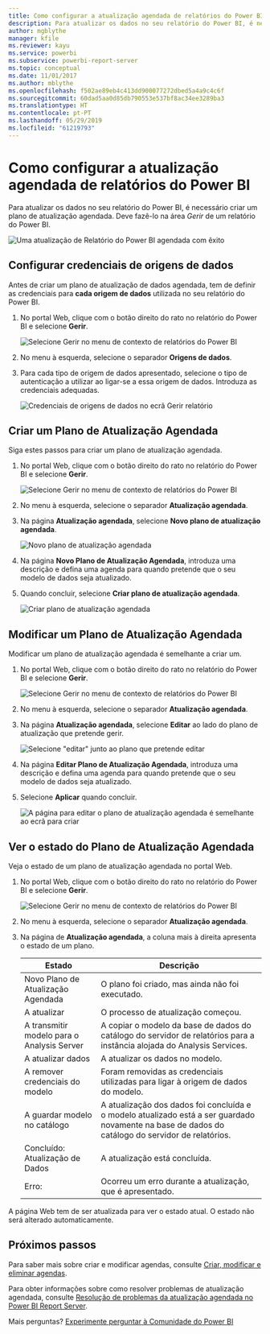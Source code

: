 ```yaml
---
title: Como configurar a atualização agendada de relatórios do Power BI
description: Para atualizar os dados no seu relatório do Power BI, é necessário criar um plano de atualização agendada.
author: mgblythe
manager: kfile
ms.reviewer: kayu
ms.service: powerbi
ms.subservice: powerbi-report-server
ms.topic: conceptual
ms.date: 11/01/2017
ms.author: mblythe
ms.openlocfilehash: f502ae89eb4c413dd900077272dbed5a4a9c4c6f
ms.sourcegitcommit: 60dad5aa0d85db790553e537bf8ac34ee3289ba3
ms.translationtype: HT
ms.contentlocale: pt-PT
ms.lasthandoff: 05/29/2019
ms.locfileid: "61219793"
---
```

# <a name="how-to-configure-power-bi-report-scheduled-refresh"></a>Como configurar a atualização agendada de relatórios do Power BI
Para atualizar os dados no seu relatório do Power BI, é necessário criar um plano de atualização agendada. Deve fazê-lo na área *Gerir* de um relatório do Power BI.

![Uma atualização de Relatório do Power BI agendada com êxito](media/configure-scheduled-refresh/scheduled-refresh-success.png)

## <a name="configure-data-source-credentials"></a>Configurar credenciais de origens de dados
Antes de criar um plano de atualização de dados agendada, tem de definir as credenciais para **cada origem de dados** utilizada no seu relatório do Power BI.

1. No portal Web, clique com o botão direito do rato no relatório do Power BI e selecione **Gerir**.
   
    ![Selecione Gerir no menu de contexto de relatórios do Power BI](media/configure-scheduled-refresh/manage-power-bi-report.png)
2. No menu à esquerda, selecione o separador **Origens de dados**.
3. Para cada tipo de origem de dados apresentado, selecione o tipo de autenticação a utilizar ao ligar-se a essa origem de dados. Introduza as credenciais adequadas.
   
    ![Credenciais de origens de dados no ecrã Gerir relatório](media/configure-scheduled-refresh/data-source-credentials.png)

## <a name="creating-a-schedule-refresh-plan"></a>Criar um Plano de Atualização Agendada
Siga estes passos para criar um plano de atualização agendada.

1. No portal Web, clique com o botão direito do rato no relatório do Power BI e selecione **Gerir**.
   
    ![Selecione Gerir no menu de contexto de relatórios do Power BI](media/configure-scheduled-refresh/manage-power-bi-report.png)
2. No menu à esquerda, selecione o separador **Atualização agendada**.
3. Na página **Atualização agendada**, selecione **Novo plano de atualização agendada**.
   
    ![Novo plano de atualização agendada](media/configure-scheduled-refresh/new-scheduled-refresh-plan.png)
4. Na página **Novo Plano de Atualização Agendada**, introduza uma descrição e defina uma agenda para quando pretende que o seu modelo de dados seja atualizado.
5. Quando concluir, selecione **Criar plano de atualização agendada**.
   
    ![Criar plano de atualização agendada](media/configure-scheduled-refresh/create-scheduled-refresh-plan.png)

## <a name="modifying-a-schedule-refresh-plan"></a>Modificar um Plano de Atualização Agendada
Modificar um plano de atualização agendada é semelhante a criar um.

1. No portal Web, clique com o botão direito do rato no relatório do Power BI e selecione **Gerir**.
   
    ![Selecione Gerir no menu de contexto de relatórios do Power BI](media/configure-scheduled-refresh/manage-power-bi-report.png)
2. No menu à esquerda, selecione o separador **Atualização agendada**.
3. Na página **Atualização agendada**, selecione **Editar** ao lado do plano de atualização que pretende gerir.
   
    ![Selecione "editar" junto ao plano que pretende editar](media/configure-scheduled-refresh/edit-scheduled-refresh-plan.png)
4. Na página **Editar Plano de Atualização Agendada**, introduza uma descrição e defina uma agenda para quando pretende que o seu modelo de dados seja atualizado.
5. Selecione **Aplicar** quando concluir.
   
    ![A página para editar o plano de atualização agendada é semelhante ao ecrã para criar](media/configure-scheduled-refresh/edit-scheduled-refresh-plan-page.png)

## <a name="viewing-the-status-of-schedule-refresh-plan"></a>Ver o estado do Plano de Atualização Agendada
Veja o estado de um plano de atualização agendada no portal Web.

1. No portal Web, clique com o botão direito do rato no relatório do Power BI e selecione **Gerir**.
   
    ![Selecione Gerir no menu de contexto de relatórios do Power BI](media/configure-scheduled-refresh/manage-power-bi-report.png)
2. No menu à esquerda, selecione o separador **Atualização agendada**.
3. Na página de **Atualização agendada**, a coluna mais à direita apresenta o estado de um plano.
   
   | **Estado** | **Descrição** |
   | --- | --- |
   | Novo Plano de Atualização Agendada |O plano foi criado, mas ainda não foi executado. |
   | A atualizar |O processo de atualização começou. |
   | A transmitir modelo para o Analysis Server |A copiar o modelo da base de dados do catálogo do servidor de relatórios para a instância alojada do Analysis Services. |
   | A atualizar dados |A atualizar os dados no modelo. |
   | A remover credenciais do modelo |Foram removidas as credenciais utilizadas para ligar à origem de dados do modelo. |
   | A guardar modelo no catálogo |A atualização dos dados foi concluída e o modelo atualizado está a ser guardado novamente na base de dados do catálogo do servidor de relatórios. |
   | Concluído: Atualização de Dados |A atualização está concluída. |
   | Erro: |Ocorreu um erro durante a atualização, que é apresentado. |

A página Web tem de ser atualizada para ver o estado atual. O estado não será alterado automaticamente.

## <a name="next-steps"></a>Próximos passos
Para saber mais sobre criar e modificar agendas, consulte [Criar, modificar e eliminar agendas](https://docs.microsoft.com/sql/reporting-services/subscriptions/create-modify-and-delete-schedules).

Para obter informações sobre como resolver problemas de atualização agendada, consulte [Resolução de problemas da atualização agendada no Power BI Report Server](scheduled-refresh-troubleshoot.md).

Mais perguntas? [Experimente perguntar à Comunidade do Power BI](https://community.powerbi.com/)

